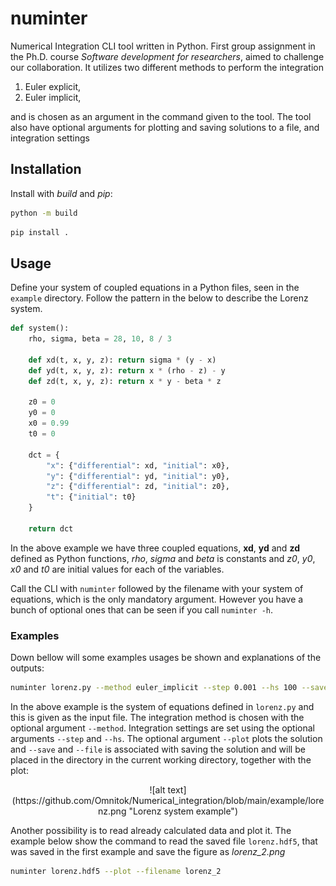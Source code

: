 # numinter
Numerical Integration CLI tool written in Python. First group assignment in the 
Ph.D. course *Software development for researchers*, aimed to challenge our 
collaboration. It utilizes two different methods to perform the integration

1. Euler explicit,
2. Euler implicit,

and is chosen as an argument in the command given to the tool. The tool also
have optional arguments for plotting and saving solutions to a file, and integration
settings


## Installation 
Install with *build* and *pip*:

```bash
python -m build
```

```bash
pip install .
```

## Usage

Define your system of coupled equations in a Python files, seen in the `example` directory. Follow the pattern in the below to describe the Lorenz system.
```python
def system():
    rho, sigma, beta = 28, 10, 8 / 3

    def xd(t, x, y, z): return sigma * (y - x)
    def yd(t, x, y, z): return x * (rho - z) - y
    def zd(t, x, y, z): return x * y - beta * z

    z0 = 0
    y0 = 0
    x0 = 0.99
    t0 = 0

    dct = {
        "x": {"differential": xd, "initial": x0},
        "y": {"differential": yd, "initial": y0},
        "z": {"differential": zd, "initial": z0},
        "t": {"initial": t0}
    }

    return dct
```
In the above example we have three coupled equations, **xd**, **yd** and **zd** defined 
as Python functions, *rho*, *sigma* and *beta* is constants and *z0*, *y0*, *x0* and *t0*
are initial values for each of the variables. 

Call the CLI with `numinter` followed by the filename with your system of equations, which 
is the only mandatory argument. However you have a bunch of optional ones that can be seen 
if you call `numinter -h`.

### Examples
Down bellow will some examples usages be shown and explanations of the outputs:

```bash
numinter lorenz.py --method euler_implicit --step 0.001 --hs 100 --save --plot --filename lorenz.hdf5
```

In the above example is the system of equations defined in `lorenz.py` and this is given as 
the input file. The integration method is chosen with the optional argument `--method`. Integration
settings are set using the optional arguments `--step` and `--hs`. The optional argument `--plot` 
plots the solution and `--save` and `--file` is associated with saving the solution and will 
be placed in the directory in the current working directory, together with the plot:

<div align="center">
    ![alt text](https://github.com/Omnitok/Numerical_integration/blob/main/example/lorenz.png "Lorenz system example")
</div>

Another possibility is to read already calculated data and plot it. The example below show the command to read the 
saved file `lorenz.hdf5`, that was saved in the first example and save the figure as *lorenz_2.png*
```bash
numinter lorenz.hdf5 --plot --filename lorenz_2
```

